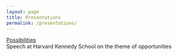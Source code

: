 ```yaml
---
layout: page
title: Presentations
permalink: /presentations/
---
```


[Possibilities](/possibilities)
<br>
Speech at Harvard Kennedy School on the theme of opportunities
